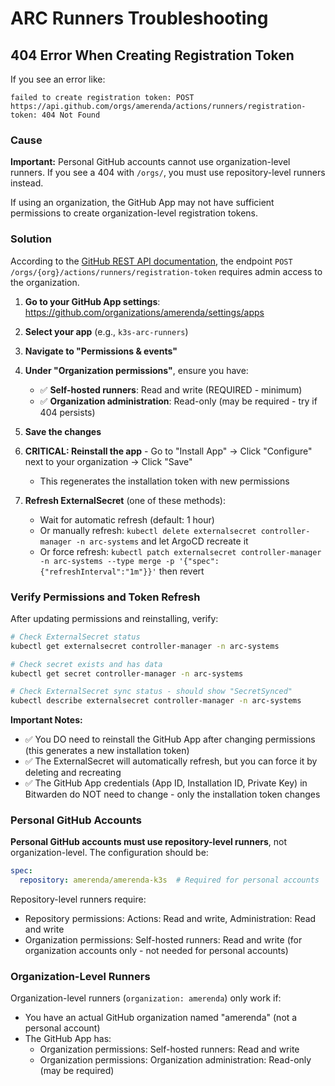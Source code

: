 # ARC Runners Troubleshooting

## 404 Error When Creating Registration Token

If you see an error like:
```
failed to create registration token: POST https://api.github.com/orgs/amerenda/actions/runners/registration-token: 404 Not Found
```

### Cause
**Important:** Personal GitHub accounts cannot use organization-level runners. If you see a 404 with `/orgs/`, you must use repository-level runners instead.

If using an organization, the GitHub App may not have sufficient permissions to create organization-level registration tokens.

### Solution

According to the [GitHub REST API documentation](https://docs.github.com/en/rest/actions/self-hosted-runners?apiVersion=2022-11-28), the endpoint `POST /orgs/{org}/actions/runners/registration-token` requires admin access to the organization.

1. **Go to your GitHub App settings**: https://github.com/organizations/amerenda/settings/apps
2. **Select your app** (e.g., `k3s-arc-runners`)
3. **Navigate to "Permissions & events"**
4. **Under "Organization permissions"**, ensure you have:
   - ✅ **Self-hosted runners**: Read and write (REQUIRED - minimum)
   - ✅ **Organization administration**: Read-only (may be required - try if 404 persists)

5. **Save the changes**
6. **CRITICAL: Reinstall the app** - Go to "Install App" → Click "Configure" next to your organization → Click "Save"
   - This regenerates the installation token with new permissions
7. **Refresh ExternalSecret** (one of these methods):
   - Wait for automatic refresh (default: 1 hour)
   - Or manually refresh: `kubectl delete externalsecret controller-manager -n arc-systems` and let ArgoCD recreate it
   - Or force refresh: `kubectl patch externalsecret controller-manager -n arc-systems --type merge -p '{"spec":{"refreshInterval":"1m"}}'` then revert

### Verify Permissions and Token Refresh

After updating permissions and reinstalling, verify:
```bash
# Check ExternalSecret status
kubectl get externalsecret controller-manager -n arc-systems

# Check secret exists and has data
kubectl get secret controller-manager -n arc-systems

# Check ExternalSecret sync status - should show "SecretSynced"
kubectl describe externalsecret controller-manager -n arc-systems
```

**Important Notes:**
- ✅ You DO need to reinstall the GitHub App after changing permissions (this generates a new installation token)
- ✅ The ExternalSecret will automatically refresh, but you can force it by deleting and recreating
- ✅ The GitHub App credentials (App ID, Installation ID, Private Key) in Bitwarden do NOT need to change - only the installation token changes

### Personal GitHub Accounts

**Personal GitHub accounts must use repository-level runners**, not organization-level. The configuration should be:

```yaml
spec:
  repository: amerenda/amerenda-k3s  # Required for personal accounts
```

Repository-level runners require:
- Repository permissions: Actions: Read and write, Administration: Read and write
- Organization permissions: Self-hosted runners: Read and write (for organization accounts only - not needed for personal accounts)

### Organization-Level Runners

Organization-level runners (`organization: amerenda`) only work if:
- You have an actual GitHub organization named "amerenda" (not a personal account)
- The GitHub App has:
  - Organization permissions: Self-hosted runners: Read and write
  - Organization permissions: Organization administration: Read-only (may be required)

